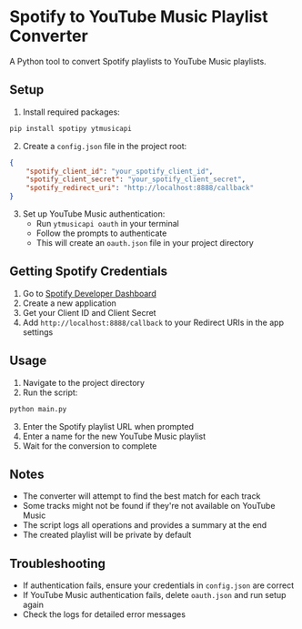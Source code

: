 # Spotify to YouTube Music Playlist Converter

A Python tool to convert Spotify playlists to YouTube Music playlists.

## Setup

1. Install required packages:
```bash
pip install spotipy ytmusicapi
```

2. Create a `config.json` file in the project root:
```json
{
    "spotify_client_id": "your_spotify_client_id",
    "spotify_client_secret": "your_spotify_client_secret",
    "spotify_redirect_uri": "http://localhost:8888/callback"
}
```

3. Set up YouTube Music authentication:
   - Run `ytmusicapi oauth` in your terminal
   - Follow the prompts to authenticate
   - This will create an `oauth.json` file in your project directory

## Getting Spotify Credentials

1. Go to [Spotify Developer Dashboard](https://developer.spotify.com/dashboard)
2. Create a new application
3. Get your Client ID and Client Secret
4. Add `http://localhost:8888/callback` to your Redirect URIs in the app settings

## Usage

1. Navigate to the project directory
2. Run the script:
```bash
python main.py
```
3. Enter the Spotify playlist URL when prompted
4. Enter a name for the new YouTube Music playlist
5. Wait for the conversion to complete

## Notes

- The converter will attempt to find the best match for each track
- Some tracks might not be found if they're not available on YouTube Music
- The script logs all operations and provides a summary at the end
- The created playlist will be private by default

## Troubleshooting

- If authentication fails, ensure your credentials in `config.json` are correct
- If YouTube Music authentication fails, delete `oauth.json` and run setup again
- Check the logs for detailed error messages